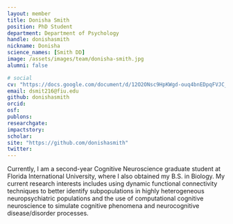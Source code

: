 ```yaml
---
layout: member
title: Donisha Smith
position: PhD Student
department: Department of Psychology
handle: donishasmith
nickname: Donisha
science_names: [Smith DD]
image: /assets/images/team/donisha-smith.jpg
alumni: false

# social
cv: "https://docs.google.com/document/d/12O2ONsc9HpKWgd-ouq4bnEDpqFVJC_NsQIWIJm3YBLI/edit?usp=sharing"
email: dsmit216@fiu.edu
github: donishasmith
orcid: 
osf: 
publons:
researchgate:
impactstory: 
scholar: 
site: "https://github.com/donishasmith"
twitter: 
---
```


Currently, I am a second-year Cognitive Neuroscience graduate student at Florida International University, where I also obtained my B.S. in Biology. My current research interests includes using dynamic functional connectivity techniques to better identify subpopulations in highly heterogeneous neuropsychiatric populations and the use of computational cognitive neuroscience to simulate cognitive phenomena and neurocognitive disease/disorder processes. 
